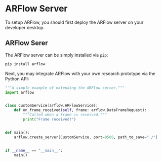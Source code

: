 # ARFlow Server

To setup ARFlow, you should first deploy the ARFlow server on your developer desktop.

## ARFlow Serer

The ARFlow server can be simply installed via `pip`:

```bash
pip install arflow
```

Next, you may integrate ARFlow with your own research prototype via the Python API:

```python
"""A simple example of extending the ARFlow server."""
import arflow


class CustomService(arflow.ARFlowService):
    def on_frame_received(self, frame: arflow.DataFrameRequest):
        """Called when a frame is received."""
        print("Frame received!")


def main():
    arflow.create_server(CustomService, port=8500, path_to_save="./")


if __name__ == "__main__":
    main()
```
